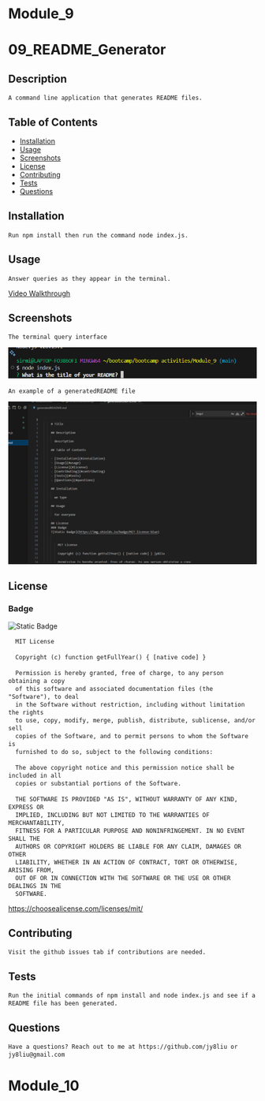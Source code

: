 # Module_9
# 09_README_Generator


  ## Description

    A command line application that generates README files.

  ## Table of Contents 

  - [Installation](#installation)
  - [Usage](#usage)
  - [Screenshots](#screenshots)
  - [License](#license)
  - [Contributing](#contributing)
  - [Tests](#tests)
  - [Questions](#questions)

  ## Installation

    Run npm install then run the command node index.js.

  ## Usage

    Answer queries as they appear in the terminal.
   [Video Walkthrough](https://drive.google.com/file/d/13PhcCMZYE9adS1F6bGhHxvdJlVBbfoeK/view?usp=sharing)
    
  ## Screenshots

    The terminal query interface

  ![Alt text](/utils/images/terminal.png "Terminal")


    An example of a generatedREADME file

  ![Alt text](/utils/images/code.png "Code")
  
  ## License 
  ### Badge 
  ![Static Badge](https://img.shields.io/badge/MIT-license-blue)

    
      MIT License

      Copyright (c) function getFullYear() { [native code] } 
      
      Permission is hereby granted, free of charge, to any person obtaining a copy
      of this software and associated documentation files (the "Software"), to deal
      in the Software without restriction, including without limitation the rights
      to use, copy, modify, merge, publish, distribute, sublicense, and/or sell
      copies of the Software, and to permit persons to whom the Software is
      furnished to do so, subject to the following conditions:
      
      The above copyright notice and this permission notice shall be included in all
      copies or substantial portions of the Software.
      
      THE SOFTWARE IS PROVIDED "AS IS", WITHOUT WARRANTY OF ANY KIND, EXPRESS OR
      IMPLIED, INCLUDING BUT NOT LIMITED TO THE WARRANTIES OF MERCHANTABILITY,
      FITNESS FOR A PARTICULAR PURPOSE AND NONINFRINGEMENT. IN NO EVENT SHALL THE
      AUTHORS OR COPYRIGHT HOLDERS BE LIABLE FOR ANY CLAIM, DAMAGES OR OTHER
      LIABILITY, WHETHER IN AN ACTION OF CONTRACT, TORT OR OTHERWISE, ARISING FROM,
      OUT OF OR IN CONNECTION WITH THE SOFTWARE OR THE USE OR OTHER DEALINGS IN THE
      SOFTWARE.
      

  https://choosealicense.com/licenses/mit/
  

  ## Contributing

    Visit the github issues tab if contributions are needed.
  
  ## Tests

    Run the initial commands of npm install and node index.js and see if a README file has been generated.
  
  ## Questions

    Have a questions? Reach out to me at https://github.com/jy8liu or jy8liu@gmail.com
  
# Module_10

